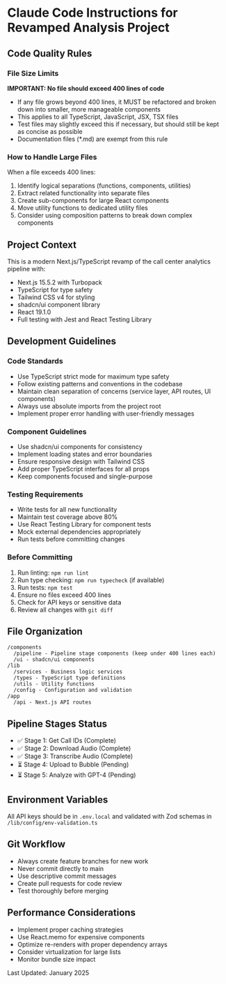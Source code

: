 # Claude Code Instructions for Revamped Analysis Project

## Code Quality Rules

### File Size Limits
**IMPORTANT: No file should exceed 400 lines of code**
- If any file grows beyond 400 lines, it MUST be refactored and broken down into smaller, more manageable components
- This applies to all TypeScript, JavaScript, JSX, TSX files
- Test files may slightly exceed this if necessary, but should still be kept as concise as possible
- Documentation files (*.md) are exempt from this rule

### How to Handle Large Files
When a file exceeds 400 lines:
1. Identify logical separations (functions, components, utilities)
2. Extract related functionality into separate files
3. Create sub-components for large React components
4. Move utility functions to dedicated utility files
5. Consider using composition patterns to break down complex components

## Project Context
This is a modern Next.js/TypeScript revamp of the call center analytics pipeline with:
- Next.js 15.5.2 with Turbopack
- TypeScript for type safety
- Tailwind CSS v4 for styling
- shadcn/ui component library
- React 19.1.0
- Full testing with Jest and React Testing Library

## Development Guidelines

### Code Standards
- Use TypeScript strict mode for maximum type safety
- Follow existing patterns and conventions in the codebase
- Maintain clean separation of concerns (service layer, API routes, UI components)
- Always use absolute imports from the project root
- Implement proper error handling with user-friendly messages

### Component Guidelines
- Use shadcn/ui components for consistency
- Implement loading states and error boundaries
- Ensure responsive design with Tailwind CSS
- Add proper TypeScript interfaces for all props
- Keep components focused and single-purpose

### Testing Requirements
- Write tests for all new functionality
- Maintain test coverage above 80%
- Use React Testing Library for component tests
- Mock external dependencies appropriately
- Run tests before committing changes

### Before Committing
1. Run linting: `npm run lint`
2. Run type checking: `npm run typecheck` (if available)
3. Run tests: `npm test`
4. Ensure no files exceed 400 lines
5. Check for API keys or sensitive data
6. Review all changes with `git diff`

## File Organization
```
/components
  /pipeline - Pipeline stage components (keep under 400 lines each)
  /ui - shadcn/ui components
/lib
  /services - Business logic services
  /types - TypeScript type definitions
  /utils - Utility functions
  /config - Configuration and validation
/app
  /api - Next.js API routes
```

## Pipeline Stages Status
- ✅ Stage 1: Get Call IDs (Complete)
- ✅ Stage 2: Download Audio (Complete)
- ✅ Stage 3: Transcribe Audio (Complete)
- ⏳ Stage 4: Upload to Bubble (Pending)
- ⏳ Stage 5: Analyze with GPT-4 (Pending)

## Environment Variables
All API keys should be in `.env.local` and validated with Zod schemas in `/lib/config/env-validation.ts`

## Git Workflow
- Always create feature branches for new work
- Never commit directly to main
- Use descriptive commit messages
- Create pull requests for code review
- Test thoroughly before merging

## Performance Considerations
- Implement proper caching strategies
- Use React.memo for expensive components
- Optimize re-renders with proper dependency arrays
- Consider virtualization for large lists
- Monitor bundle size impact

Last Updated: January 2025